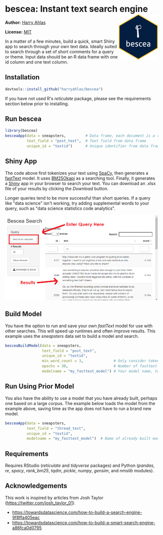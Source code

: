 # bescea: Instant text search engine <img src="images/bescea-hex.png" align="right" height = 150/>

**Author:** [Harry Ahlas](http://harry.ahlas.com)

**License:** [MIT](https://opensource.org/licenses/MIT)

In a matter of a few minutes, build a quick, smart Shiny app to search through your own text data. Ideally suited to search through a set of short comments for a query or theme. Input data should be an R data frame with one id column and one text column. 

## Installation

```r
devtools::install_github("harryahlas/bescea")
```

If you have not used R's *reticulate* package, please see the requirements section below prior to installing.

## Run bescea

```r
library(bescea)
besceaApp(data = sneapsters,         # Data frame, each document is a row/observation.
          text_field = "post_text",  # Text field from data frame
          unique_id = "textid")      # Unique identifier from data frame
```

## Shiny App

The code above first tokenizes your text using [SpaCy](https://spacy.io/), then generates a [fastText](https://fasttext.cc/) model. It uses [BM25Okapi](https://github.com/dorianbrown/rank_bm25) as a searching tool.  Finally, it generates a [Shiny](https://shiny.rstudio.com/) app in your browser to search your text.  You can download an .xlsx file of your results by clicking the *Download* button.

Longer queries tend to be more successful than short queries.  If a query like "data science" isn't working, try adding supplemental words to your query, such as "data science statistics code analytics".

![](images/search2.png)

## Build Model

You have the option to run and save your own *fastText* model for use with other searches. This will speed up runtimes and often improve results. This example uses the *sneapsters* data set to build a model and search.

```r
besceaBuildModel(data = sneapsters, 
                 text_field = "post_text",
                 unique_id = "textid", 
                 min_word_count = 3,              # Only consider tokens with at least n occurrences in the corpus
                 epochs = 30,                     # Number of fasttext epochs. More is generally better.
                 modelname = "my_fasttext_model") # Your model name, to be referred to when loading new data
```
## Run Using Prior Model

You also have the ability to use a model that you have already built, perhaps one based on a large corpus.  The example below loads the model from the example above, saving time as the app does not have to run a brand new model.

```r
besceaApp(data = sneapsters, 
          text_field = "thread_text",
          unique_id = "textid",
          modelname = "my_fasttext_model")  # Name of already built model 
```

## Requirements

Requires RStudio (*reticulate* and *tidyverse* packages) and Python (*pandas*, *re*, *spacy*, *rank_bm25*, *tqdm*, *pickle*, *numpy*, *gensim*, and *nmslib* modules). 

## Acknowledgements

This work is inspired by articles from Josh Taylor (https://twitter.com/josh_taylor_01). 

- https://towardsdatascience.com/how-to-build-a-search-engine-9f8ffa405eac
- https://towardsdatascience.com/how-to-build-a-smart-search-engine-a86fca0d0795

